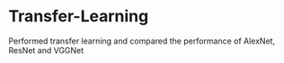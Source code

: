 # Transfer-Learning

Performed transfer learning and compared the performance of AlexNet, ResNet and VGGNet
